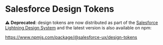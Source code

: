 # Salesforce Design Tokens

:warning: **Deprecated**: design tokens are now distributed as part of the [Salesforce Lightning Design System](https://www.lightningdesignsystem.com) and the latest version is also available on npm:

<https://www.npmjs.com/package/@salesforce-ux/design-tokens>
